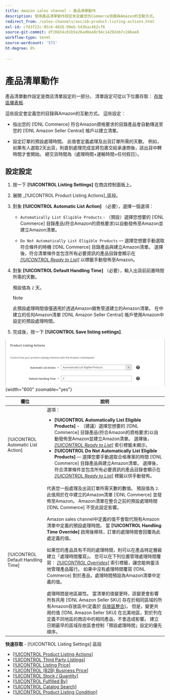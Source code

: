 ```yaml
---
title: Amazon sales channel — 產品清單動作
description: 使用產品清單動作設定來定義您的Commerce目錄與Amazon的互動方式。
redirect_from: /sales-channels/asc/ob-product-listing-actions.html
exl-id: c7d3f22c-05c6-4826-99eb-543bac462cf8
source-git-commit: df26834c81b5e26ad0ea8c94c14292eb7c24bae8
workflow-type: tm+mt
source-wordcount: '571'
ht-degree: 0%

---
```


# 產品清單動作

產品清單動作設定是商店清單設定的一部分。 清單設定可從以下位置存取： [存放區儀表板](./amazon-store-dashboard.md).

這些設定會定義您的目錄與Amazon的互動方式。 這些設定：

- 指出您的 [!DNL Commerce] 符合Amazon資格要求的目錄產品會自動傳送至您的 [!DNL Amazon Seller Central] 帳戶以建立清單。

- 設定訂單的預設處理時間。 此值會定義處理及出貨訂單所需的天數。 例如，如果有人選取2天出貨，則直到處理完成並將包裹交給承運商後，該出貨中轉時間才會開始。 總交貨時間為（處理時間+運輸時間+任何假日）。

## 設定設定

1. 按一下 **[!UICONTROL Listing Settings]** 在商店控制面板上。

1. 展開 _[!UICONTROL Product Listing Actions]_區段。

1. 對象 **[!UICONTROL Automatic List Action]** （必要），選擇一個選項：

   - `Automatically List Eligible Products` - （預設）選擇您想要的 [!DNL Commerce] 目錄產品(符合Amazon的資格要求)以自動發佈至Amazon並建立Amazon清單。

   - `Do Not Automatically List Eligible Products`  — 選擇您想要手動選取符合條件的時機 [!DNL Commerce] 目錄產品與建立Amazon清單。 選擇後，符合清單條件並包含所有必要資訊的產品目錄會顯示在 [_[!UICONTROL Ready to List]_](./ready-to-list.md) 以標籤手動發佈至Amazon。

1. 對象 **[!UICONTROL Default Handling Time]** （必要），輸入出貨前前置時間所需的天數。

   預設值為 `2` 天。

   >[!NOTE]
   >
   >此預設處理時間值僅適用於透過Amazon銷售管道建立的Amazon清單。 在中建立的任何Amazon清單 [!DNL Amazon Seller Central] 帳戶使用Amazon中設定的預設處理時間。

1. 完成後，按一下 **[!UICONTROL Save listing settings]**.

![產品清單動作](assets/amazon-product-listing-actions.png){width="600" zoomable="yes"}

| 欄位 | 說明 |
|--- |--- |
| [!UICONTROL Automatic List Action] | 選項：<ul><li>**[!UICONTROL Automatically List Eligible Products]** - （建議）選擇您想要的 [!DNL Commerce] 目錄產品(符合Amazon的資格要求)以自動發佈至Amazon並建立Amazon清單。 選擇後， [_[!UICONTROL Ready to List]_](./ready-to-list.md) 索引標籤未顯示。 </li><li>**[!UICONTROL Do Not Automatically List Eligible Products]**  — 選擇您要手動選取合格專案的時間 [!DNL Commerce] 目錄產品與建立Amazon清單。 選擇後，符合清單條件並包含所有必要資訊的產品目錄會顯示在 [_[!UICONTROL Ready to List]_](./ready-to-list.md) 標籤以供手動發佈。</li></ul> |
| [!UICONTROL Default Handling Time] | 代表您一般處理及出貨訂單所需天數的數值。 預設值為 `2`. 此值用於在中建立的Amazon清單 [!DNL Commerce] 並發佈至Amazon。 Amazon清單在整合之前的預設處理時間 [!DNL Commerce] 不受此設定影響。<br><br>Amazon sales channel中定義的值不會取代現有Amazon清單中定義的預設處理時間。 當 **[!UICONTROL Handling Time Override]** 啟用後移除，訂單的處理時間會回覆為此處定義的值。<br><br>如果您的產品具有不同的處理時間，則可以在產品特定層級建立「處理時間覆寫」。 您可以在下列位置管理處理時間覆寫： [_[!UICONTROL Overrides]_](./overrides.md) 索引標籤，讓您能夠靈活地管理產品履行。 如果中沒有處理時間覆寫 [!DNL Commerce] 對於產品，處理時間預設為Amazon清單中定義的值。<br><br>處理時間是地區屬性。 當清單的值變更時，該變更會影響所有共用 [!DNL Amazon Seller SKU] 存在於相同區域的所有Amazon存放區中(定義於 [存放區整合](./store-integration.md))。 但是，變更共用的值 [!DNL Amazon Seller SKU] 在北美地區，對於列在定義不同地區的商店中的相同產品，不會造成影響。 建立日期最早的區域存放區會控制「預設處理時間」設定的優先順序。 |

**快速存取** - [!UICONTROL Listing Settings] 區段

- [[!UICONTROL Product Listing Actions]](./product-listing-actions.md)
- [[!UICONTROL Third Party Listings]](./third-party-listing-settings.md)
- [[!UICONTROL Listing Price]](./listing-price.md)
- [[!UICONTROL (B2B) Business Price]](./business-pricing.md)
- [[!UICONTROL Stock / Quantity]](./stock-quantity.md)
- [[!UICONTROL Fulfilled By]](./fulfilled-by.md)
- [[!UICONTROL Catalog Search]](./catalog-search.md)
- [[!UICONTROL Product Listing Condition]](./product-listing-condition.md)

